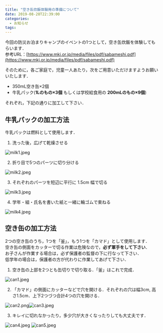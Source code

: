 ```yaml
---
title: "空き缶炊飯体験用の準備について"
date: 2019-08-28T22:39:00
categories:
  - お知らせ
tags:
---
```

今回の防災お泊まりキャンプのイベントの1つとして，空き缶炊飯を体験してもらいます．  
参考URL：[https://www.mkj.or.jp/media/files/pdf/sabameshi.pdf](https://www.mkj.or.jp/media/files/pdf/sabameshi.pdf)

そのために，各ご家庭で，児童一人あたり，次をご用意いただけますようお願いいたします．
* 350mL空き缶×2個
* 牛乳パック(**1Lのもの×3個** もしくは学校給食用の **200mLのもの×9個**)

それぞれ，下記の通りに加工して下さい．

## 牛乳パックの加工方法
牛乳パックは燃料として使用します．
1. 洗った後，広げて乾燥させる

  ![milk1.jpeg](./milk1.jpeg)
  
2. 折り目で5つのパーツに切り分ける

  ![milk2.jpeg](./milk2.jpeg)
  
3. それぞれのパーツを短辺に平行に 1.5cm 幅で切る

  ![milk3.jpeg](./milk3.jpeg)

4. 学年・組・氏名を書いた紙と一緒に輪ゴムで束ねる

  ![milk4.jpeg](./milk4.jpeg)

## 空き缶の加工方法
2つの空き缶のうち，1つを「釜」，もう1つを「カマド」として使用します．  
空き缶の側面をカッターで切る作業は危険なので，**必ず軍手をして下さい**．  
お子さんが作業する場合は，必ず保護者の監督の下に行なって下さい．  
低学年の場合は，保護者の方が代わりに作業してあげて下さい．

1. 空き缶の上部を2つとも缶切りで切り取る．「釜」はこれで完成．

  ![can1.jpeg](./can1.jpeg)

2. 「カマド」の側面にカッターなどで穴を開ける．それぞれの穴は幅3cm, 高さ1.5cm．上下2つづつ合計4つの穴を開ける．

  ![can2.png](./can2.png)![can3.jpeg](./can3.jpeg)
  
3. キレイに切れなかったり，多少穴が大きくなったりしても大丈夫です．

  ![can4.jpeg](./can4.jpeg) ![can5.jpeg](./can5.jpeg)

